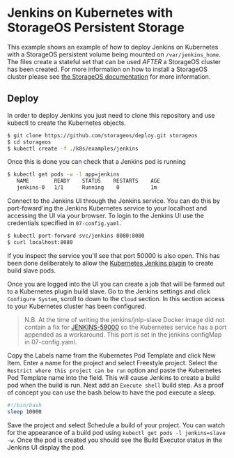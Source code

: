 # Jenkins on Kubernetes with StorageOS Persistent Storage

This example shows an example of how to deploy Jenkins on Kubernetes with a
StorageOS persistent volume being mounted on `/var/jenkins_home`. The files
create a stateful set that can be used *AFTER* a StorageOS cluster has been
created. For more information on how to install a StorageOS cluster please see
[the StorageOS
documentation](https://docs.storageos.com/docs/introduction/quickstart) for
more information.

## Deploy

In order to deploy Jenkins you just need to clone this repository and use
kubectl to create the Kubernetes objects.

```bash
$ git clone https://github.com/storageos/deploy.git storageos
$ cd storageos
$ kubectl create -f ./k8s/examples/jenkins
```
Once this is done you can check that a Jenkins pod is running

```bash
$ kubectl get pods -w -l app=jenkins
   NAME        READY    STATUS    RESTARTS    AGE
   jenkins-0   1/1      Running    0          1m
```

Connect to the Jenkins UI through the Jenkins service. You can do this by
port-foward'ing the Jenkins Kubernetes service to your localhost and accessing
the UI via your browser. To login to the Jenkins UI use the credentials
specified in `07-config.yaml`.

```bash
$ kubectl port-forward svc/jenkins 8080:8080
$ curl localhost:8080
```

If you inspect the service you'll see that port 50000 is also open. This has
been done deliberately to allow the [Kubernetes Jenkins
plugin](https://github.com/jenkinsci/kubernetes-plugin) to create build slave
pods.


Once you are logged into the UI you can create a job that will be farmed out to
a Kubernetes plugin build slave. Go to the Jenkins settings and click
`Configure System`, scroll to down to the `Cloud` section. In this section
access to your Kubernetes cluster has been configured. 

> N.B. At the time of writing the jenkins/jnlp-slave Docker image did not
> contain a fix for
> [JENKINS-59000](https://issues.jenkins-ci.org/browse/JENKINS-59000) so the
> Kubernetes service has a port appended as a workaround. This port is set in
> the jenkins configMap in 07-config.yaml.

Copy the Labels name from the Kubernetes Pod Template and click New Item. Enter
a name for the project and select Freestyle project. Select the `Restrict where
this project can be run` option and paste the Kubernetes Pod Template name into
the field. This will cause Jenkins to create a build pod when the build is run.
Next add an `Execute shell` build step. As a proof of concept you can use the
bash below to have the pod execute a sleep.

```bash
#!/bin/bash
sleep 10000
```

Save the project and select Schedule a build of your project. You can watch for
the appearance of a build pod using `kubectl get pods -l jenkins=slave -w`.
Once the pod is created you should see the Build Executor status in the Jenkins
UI display the pod.
